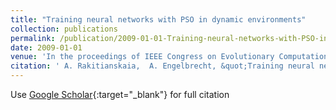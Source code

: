 ```yaml
---
title: "Training neural networks with PSO in dynamic environments"
collection: publications
permalink: /publication/2009-01-01-Training-neural-networks-with-PSO-in-dynamic-environments
date: 2009-01-01
venue: 'In the proceedings of IEEE Congress on Evolutionary Computation'
citation: ' A. Rakitianskaia,  A. Engelbrecht, &quot;Training neural networks with PSO in dynamic environments.&quot; In the proceedings of IEEE Congress on Evolutionary Computation, 2009.'
---
```

Use [Google Scholar](https://scholar.google.com/scholar?q=Training+neural+networks+with+PSO+in+dynamic+environments){:target="_blank"} for full citation
